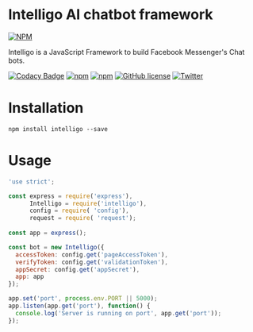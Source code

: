 # Intelligo AI chatbot framework

[![NPM](https://nodei.co/npm/intelligo.png?downloads=true&downloadRank=true&stars=true)](https://nodei.co/npm/intelligo/)

Intelligo is a JavaScript Framework to build Facebook Messenger's Chat bots.

[![Codacy Badge](https://api.codacy.com/project/badge/Grade/c7f41b9927fe4d2a9b18e564e23294cc)](https://www.codacy.com/app/tortuvshin/intelligo?utm_source=github.com&utm_medium=referral&utm_content=techstar-inc/intelligo&utm_campaign=badger)
[![npm](https://img.shields.io/npm/v/intelligo.svg?style=plastic)](https://www.npmjs.com/package/intelligo)
[![npm](https://img.shields.io/npm/dt/intelligo.svg?style=plastic)](https://www.npmjs.com/package/intelligo)
[![GitHub license](https://img.shields.io/github/license/techstar-inc/intelligo.svg)](https://github.com/techstar-inc/intelligo/blob/master/LICENSE)
[![Twitter](https://img.shields.io/twitter/url/https/github.com/techstar-inc/intelligo.svg?style=social)](https://twitter.com/intent/tweet?text=Wow:&url=https%3A%2F%2Fgithub.com%2Ftechstar-inc%2Fintelligo)

# Installation

```
npm install intelligo --save
```

# Usage

```js
'use strict';

const express = require('express'),
      Intelligo = require('intelligo'),
      config = require( 'config'),
      request = require( 'request');
      
const app = express();

const bot = new Intelligo({
  accessToken: config.get('pageAccessToken'),
  verifyToken: config.get('validationToken'),
  appSecret: config.get('appSecret'),
  app: app
});

app.set('port', process.env.PORT || 5000);
app.listen(app.get('port'), function() {
  console.log('Server is running on port', app.get('port'));
});


